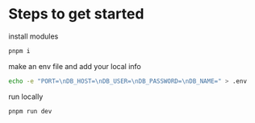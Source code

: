 # Steps to get started

install modules

```bash
pnpm i
```

make an env file and add your local info

```bash
echo -e "PORT=\nDB_HOST=\nDB_USER=\nDB_PASSWORD=\nDB_NAME=" > .env
```

run locally

```bash
pnpm run dev
```
